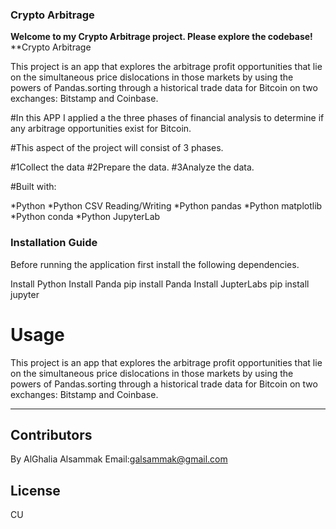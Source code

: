 ### Crypto Arbitrage

**Welcome to my Crypto Arbitrage project. Please explore the codebase!**
**Crypto Arbitrage

This project is an app that explores the arbitrage profit opportunities that lie on the simultaneous price dislocations in those markets by using the powers of Pandas.sorting through a historical trade data for Bitcoin on two exchanges: Bitstamp and Coinbase. 

#In this APP I applied a the three phases of financial analysis to determine if any arbitrage opportunities exist for Bitcoin.


#This aspect of the project will consist of 3 phases.

#1Collect the data
#2Prepare the data.
#3Analyze the data. 


#Built with:

*Python
*Python CSV Reading/Writing
*Python pandas
*Python matplotlib
*Python conda
*Python JupyterLab

### Installation Guide
Before running the application first install the following dependencies.

Install Python
Install Panda
pip install Panda
Install JupterLabs
pip install jupyter

# Usage

This project is an app that explores the arbitrage profit opportunities that lie on the simultaneous price dislocations in those markets by using the powers of Pandas.sorting through a historical trade data for Bitcoin on two exchanges: Bitstamp and Coinbase. 


---
## Contributors
By AlGhalia Alsammak
Email:galsammak@gmail.com
## License
CU